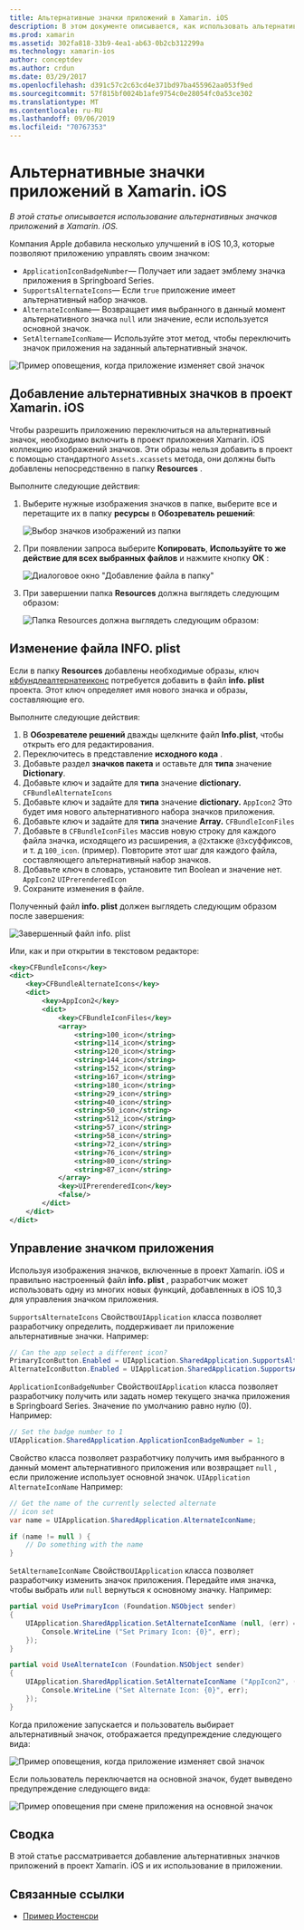 ```yaml
---
title: Альтернативные значки приложений в Xamarin. iOS
description: В этом документе описывается, как использовать альтернативные значки приложений в Xamarin. iOS. В нем описывается добавление этих значков в проект Xamarin. iOS, изменение файла INFO. plist и управление значком приложения программным способом.
ms.prod: xamarin
ms.assetid: 302fa818-33b9-4ea1-ab63-0b2cb312299a
ms.technology: xamarin-ios
author: conceptdev
ms.author: crdun
ms.date: 03/29/2017
ms.openlocfilehash: d391c57c2c63cd4e371bd97ba455962aa053f9ed
ms.sourcegitcommit: 57f815bf0024b1afe9754c0e28054fc0a53ce302
ms.translationtype: MT
ms.contentlocale: ru-RU
ms.lasthandoff: 09/06/2019
ms.locfileid: "70767353"
---
```

# <a name="alternate-app-icons-in-xamarinios"></a>Альтернативные значки приложений в Xamarin. iOS

_В этой статье описывается использование альтернативных значков приложений в Xamarin. iOS._

Компания Apple добавила несколько улучшений в iOS 10,3, которые позволяют приложению управлять своим значком:

- `ApplicationIconBadgeNumber`— Получает или задает эмблему значка приложения в Springboard Series.
- `SupportsAlternateIcons`— Если `true` приложение имеет альтернативный набор значков.
- `AlternateIconName`— Возвращает имя выбранного в данный момент альтернативного значка `null` или значение, если используется основной значок.
- `SetAlternameIconName`— Используйте этот метод, чтобы переключить значок приложения на заданный альтернативный значок.

![](alternate-app-icons-images/icons04.png "Пример оповещения, когда приложение изменяет свой значок")

<a name="Adding-Alternate-Icons" />

## <a name="adding-alternate-icons-to-a-xamarinios-project"></a>Добавление альтернативных значков в проект Xamarin. iOS

Чтобы разрешить приложению переключиться на альтернативный значок, необходимо включить в проект приложения Xamarin. iOS коллекцию изображений значков. Эти образы нельзя добавить в проект с помощью стандартного `Assets.xcassets` метода, они должны быть добавлены непосредственно в папку **Resources** .

Выполните следующие действия:

1. Выберите нужные изображения значков в папке, выберите все и перетащите их в папку **ресурсы** в **Обозреватель решений**:

    ![](alternate-app-icons-images/icons00.png "Выбор значков изображений из папки")

2. При появлении запроса выберите **Копировать**, **Используйте то же действие для всех выбранных файлов** и нажмите кнопку **ОК** :

    ![](alternate-app-icons-images/icons02.png "Диалоговое окно \"Добавление файла в папку\"")

3. При завершении папка **Resources** должна выглядеть следующим образом:

    ![](alternate-app-icons-images/icons01.png "Папка Resources должна выглядеть следующим образом:")

<a name="Modifying-the-Info.plist-File" />

## <a name="modifying-the-infoplist-file"></a>Изменение файла INFO. plist

Если в папку **Resources** добавлены необходимые образы, ключ [кфбундлеалтернатеиконс](https://developer.apple.com/library/content/documentation/General/Reference/InfoPlistKeyReference/Articles/CoreFoundationKeys.html#//apple_ref/doc/uid/TP40009249-SW13) потребуется добавить в файл **info. plist** проекта. Этот ключ определяет имя нового значка и образы, составляющие его.

Выполните следующие действия:

1. В **Обозревателе решений** дважды щелкните файл **Info.plist**, чтобы открыть его для редактирования.
2. Переключитесь в представление **исходного кода** .
3. Добавьте раздел **значков пакета** и оставьте для **типа** значение **Dictionary**.
4. Добавьте ключ и задайте для **типа** значение **dictionary.** `CFBundleAlternateIcons`
5. Добавьте ключ и задайте для **типа** значение **dictionary.** `AppIcon2` Это будет имя нового альтернативного набора значков приложения.
6. Добавьте ключ и задайте для **типа** значение **Array.** `CFBundleIconFiles`
7. Добавьте в `CFBundleIconFiles` массив новую строку для каждого файла значка, исходящего из расширения, а `@2x`также `@3x`суффиксов, и т. д `100_icon`. (пример). Повторите этот шаг для каждого файла, составляющего альтернативный набор значков.
8. Добавьте ключ в словарь, установите тип Boolean и значение нет. `AppIcon2` `UIPrerenderedIcon`
9. Сохраните изменения в файле.

Полученный файл **info. plist** должен выглядеть следующим образом после завершения:

![](alternate-app-icons-images/icons03.png "Завершенный файл info. plist")

Или, как и при открытии в текстовом редакторе:

```xml
<key>CFBundleIcons</key>
<dict>
    <key>CFBundleAlternateIcons</key>
    <dict>
        <key>AppIcon2</key>
        <dict>
            <key>CFBundleIconFiles</key>
            <array>
                <string>100_icon</string>
                <string>114_icon</string>
                <string>120_icon</string>
                <string>144_icon</string>
                <string>152_icon</string>
                <string>167_icon</string>
                <string>180_icon</string>
                <string>29_icon</string>
                <string>40_icon</string>
                <string>50_icon</string>
                <string>512_icon</string>
                <string>57_icon</string>
                <string>58_icon</string>
                <string>72_icon</string>
                <string>76_icon</string>
                <string>80_icon</string>
                <string>87_icon</string>
            </array>
            <key>UIPrerenderedIcon</key>
            <false/>
        </dict>
    </dict>
</dict>
```

<a name="Managing-the-Apps-Icon" />

## <a name="managing-the-apps-icon"></a>Управление значком приложения 

Используя изображения значков, включенные в проект Xamarin. iOS и правильно настроенный файл **info. plist** , разработчик может использовать одну из многих новых функций, добавленных в iOS 10,3 для управления значком приложения.

`SupportsAlternateIcons` Свойство`UIApplication` класса позволяет разработчику определить, поддерживает ли приложение альтернативные значки. Например:

```csharp
// Can the app select a different icon?
PrimaryIconButton.Enabled = UIApplication.SharedApplication.SupportsAlternateIcons;
AlternateIconButton.Enabled = UIApplication.SharedApplication.SupportsAlternateIcons;
```

`ApplicationIconBadgeNumber` Свойство`UIApplication` класса позволяет разработчику получить или задать номер текущего значка приложения в Springboard Series. Значение по умолчанию равно нулю (0). Например:

```csharp
// Set the badge number to 1
UIApplication.SharedApplication.ApplicationIconBadgeNumber = 1;
```

Свойство класса позволяет разработчику получить имя выбранного в данный момент альтернативного приложения или возвращает `null` , если приложение использует основной значок. `UIApplication` `AlternateIconName` Например:

```csharp
// Get the name of the currently selected alternate
// icon set
var name = UIApplication.SharedApplication.AlternateIconName;

if (name != null ) {
    // Do something with the name
}
```

`SetAlternameIconName` Свойство`UIApplication` класса позволяет разработчику изменить значок приложения. Передайте имя значка, чтобы выбрать или `null` вернуться к основному значку. Например:

```csharp
partial void UsePrimaryIcon (Foundation.NSObject sender)
{
    UIApplication.SharedApplication.SetAlternateIconName (null, (err) => {
        Console.WriteLine ("Set Primary Icon: {0}", err);
    });
}

partial void UseAlternateIcon (Foundation.NSObject sender)
{
    UIApplication.SharedApplication.SetAlternateIconName ("AppIcon2", (err) => {
        Console.WriteLine ("Set Alternate Icon: {0}", err);
    });
}
```

Когда приложение запускается и пользователь выбирает альтернативный значок, отображается предупреждение следующего вида:

![](alternate-app-icons-images/icons04.png "Пример оповещения, когда приложение изменяет свой значок")

Если пользователь переключается на основной значок, будет выведено предупреждение следующего вида:

![](alternate-app-icons-images/icons05.png "Пример оповещения при смене приложения на основной значок")

<a name="Summary" />

## <a name="summary"></a>Сводка

В этой статье рассматривается добавление альтернативных значков приложений в проект Xamarin. iOS и их использование в приложении.

## <a name="related-links"></a>Связанные ссылки

- [Пример Иостенсри](https://docs.microsoft.com/samples/xamarin/ios-samples/ios10-iostenthree/)
